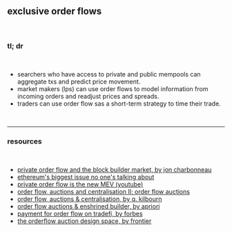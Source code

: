 ##  exclusive order flows 

<br>

### tl; dr

<br>

* searchers who have access to private and public mempools can aggregate txs and predict price movement.
* market makers (lps) can use order flows to model information from incoming orders and readjust prices and spreads.
* traders can use order flow sas a short-term strategy to time their trade.

<br>



---

### resources

<br>


* [private order flow and the block builder market, by jon charbonneau](https://twitter.com/jon_charb/status/1562916372505665536)
* [ethereum's biggest issue no one's talking about](https://mariusvanderwijden.github.io/blog/2022/10/21/lightclients/)
* [private order flow is the new MEV (youtube)](https://www.youtube.com/watch?v=bapIqxhIdaY)
* [order flow, auctions and centralisation II: order flow auctions](https://collective.flashbots.net/t/order-flow-auctions-and-centralisation-ii-order-flow-auctions/284)
* [order flow, auctions & centralisation, by q. kilbourn](https://www.youtube.com/watch?v=ilc3EoSMMDg)
* [order flow auctions & enshrined builder, by apriori](https://mirror.xyz/apriori.eth/wiLKgkaN6JBwBDq4E3T_-BZ0OIPhlbIItgJdE3CFAMo)
* [payment for order flow on tradefi, by forbes](https://www.forbes.com/advisor/investing/payment-for-order-flow/)
* [the orderflow auction design space, by frontier](https://frontier.tech/the-orderflow-auction-design-space)
